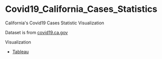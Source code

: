 # Covid19_California_Cases_Statistics
California's Covid19 Cases Statistic Visualization

Dataset is from <a href="https://covid19.ca.gov/data-and-tools/"> covid19.ca.gov</a>

Visualization
- <a href="https://public.tableau.com/app/profile/dongjun.cho/viz/DongjunC_COVID19_CA_GOV_Clone/Dashboard1"> Tableau </a>
